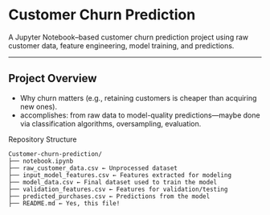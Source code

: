 # Customer Churn Prediction

A Jupyter Notebook–based customer churn prediction project using raw customer data, feature engineering, model training, and predictions.

---

##  Project Overview

- Why churn matters (e.g., retaining customers is cheaper than acquiring new ones).
- accomplishes: from raw data to model-quality predictions—maybe done via classification algorithms, oversampling, evaluation.

Repository Structure 
```
Customer-churn-prediction/ 
├── notebook.ipynb
├── raw_customer_data.csv ← Unprocessed dataset
├── input_model_features.csv ← Features extracted for modeling
├── model_data.csv ← Final dataset used to train the model
├── validation_features.csv ← Features for validation/testing
├── predicted_purchases.csv ← Predictions from the model
├── README.md ← Yes, this file!
 ```

